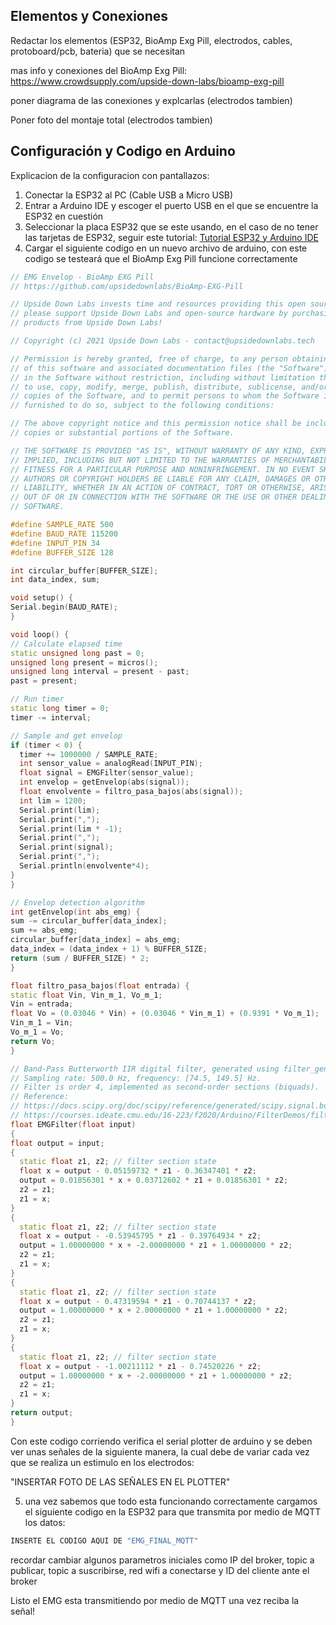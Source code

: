 Elementos y Conexiones
   -
Redactar los elementos (ESP32, BioAmp Exg Pill, electrodos, cables, protoboard/pcb, bateria) que se necesitan

mas info y conexiones del BioAmp Exg Pill: https://www.crowdsupply.com/upside-down-labs/bioamp-exg-pill

poner diagrama de las conexiones y explcarlas (electrodos tambien)

Poner foto del montaje total (electrodos tambien)


Configuración y Codigo en Arduino
   -
Explicacion de la configuracion con pantallazos:
1. Conectar la ESP32 al PC (Cable USB a Micro USB)
2. Entrar a Arduino IDE y escoger el puerto USB en el que se encuentre la ESP32 en cuestión
3. Seleccionar la placa ESP32 que se este usando, en el caso de no tener las tarjetas de ESP32, seguir este tutorial: [Tutorial ESP32 y Arduino IDE]
4. Cargar el siguiente codigo en un nuevo archivo de arduino, con este codigo se testeará que el BioAmp Exg Pill funcione correctamente
  ```cpp
// EMG Envelop - BioAmp EXG Pill
// https://github.com/upsidedownlabs/BioAmp-EXG-Pill

// Upside Down Labs invests time and resources providing this open source code,
// please support Upside Down Labs and open-source hardware by purchasing
// products from Upside Down Labs!

// Copyright (c) 2021 Upside Down Labs - contact@upsidedownlabs.tech

// Permission is hereby granted, free of charge, to any person obtaining a copy
// of this software and associated documentation files (the "Software"), to deal
// in the Software without restriction, including without limitation the rights
// to use, copy, modify, merge, publish, distribute, sublicense, and/or sell
// copies of the Software, and to permit persons to whom the Software is
// furnished to do so, subject to the following conditions:

// The above copyright notice and this permission notice shall be included in all
// copies or substantial portions of the Software.

// THE SOFTWARE IS PROVIDED "AS IS", WITHOUT WARRANTY OF ANY KIND, EXPRESS OR
// IMPLIED, INCLUDING BUT NOT LIMITED TO THE WARRANTIES OF MERCHANTABILITY,
// FITNESS FOR A PARTICULAR PURPOSE AND NONINFRINGEMENT. IN NO EVENT SHALL THE
// AUTHORS OR COPYRIGHT HOLDERS BE LIABLE FOR ANY CLAIM, DAMAGES OR OTHER
// LIABILITY, WHETHER IN AN ACTION OF CONTRACT, TORT OR OTHERWISE, ARISING FROM,
// OUT OF OR IN CONNECTION WITH THE SOFTWARE OR THE USE OR OTHER DEALINGS IN THE
// SOFTWARE.

#define SAMPLE_RATE 500
#define BAUD_RATE 115200
#define INPUT_PIN 34
#define BUFFER_SIZE 128

int circular_buffer[BUFFER_SIZE];
int data_index, sum;

void setup() {
  Serial.begin(BAUD_RATE);
}

void loop() {
  // Calculate elapsed time
  static unsigned long past = 0;
  unsigned long present = micros();
  unsigned long interval = present - past;
  past = present;

  // Run timer
  static long timer = 0;
  timer -= interval;

  // Sample and get envelop
  if (timer < 0) {
    timer += 1000000 / SAMPLE_RATE;
    int sensor_value = analogRead(INPUT_PIN);
    float signal = EMGFilter(sensor_value);
    int envelop = getEnvelop(abs(signal));
    float envolvente = filtro_pasa_bajos(abs(signal));
    int lim = 1200;
    Serial.print(lim);
    Serial.print(",");
    Serial.print(lim * -1);
    Serial.print(",");
    Serial.print(signal);
    Serial.print(",");
    Serial.println(envolvente*4);
  }
}

// Envelop detection algorithm
int getEnvelop(int abs_emg) {
  sum -= circular_buffer[data_index];
  sum += abs_emg;
  circular_buffer[data_index] = abs_emg;
  data_index = (data_index + 1) % BUFFER_SIZE;
  return (sum / BUFFER_SIZE) * 2;
}

float filtro_pasa_bajos(float entrada) {
  static float Vin, Vin_m_1, Vo_m_1;
  Vin = entrada;
  float Vo = (0.03046 * Vin) + (0.03046 * Vin_m_1) + (0.9391 * Vo_m_1);
  Vin_m_1 = Vin;
  Vo_m_1 = Vo;
  return Vo;
}

// Band-Pass Butterworth IIR digital filter, generated using filter_gen.py.
// Sampling rate: 500.0 Hz, frequency: [74.5, 149.5] Hz.
// Filter is order 4, implemented as second-order sections (biquads).
// Reference:
// https://docs.scipy.org/doc/scipy/reference/generated/scipy.signal.butter.html
// https://courses.ideate.cmu.edu/16-223/f2020/Arduino/FilterDemos/filter_gen.py
float EMGFilter(float input)
{
  float output = input;
  {
    static float z1, z2; // filter section state
    float x = output - 0.05159732 * z1 - 0.36347401 * z2;
    output = 0.01856301 * x + 0.03712602 * z1 + 0.01856301 * z2;
    z2 = z1;
    z1 = x;
  }
  {
    static float z1, z2; // filter section state
    float x = output - -0.53945795 * z1 - 0.39764934 * z2;
    output = 1.00000000 * x + -2.00000000 * z1 + 1.00000000 * z2;
    z2 = z1;
    z1 = x;
  }
  {
    static float z1, z2; // filter section state
    float x = output - 0.47319594 * z1 - 0.70744137 * z2;
    output = 1.00000000 * x + 2.00000000 * z1 + 1.00000000 * z2;
    z2 = z1;
    z1 = x;
  }
  {
    static float z1, z2; // filter section state
    float x = output - -1.00211112 * z1 - 0.74520226 * z2;
    output = 1.00000000 * x + -2.00000000 * z1 + 1.00000000 * z2;
    z2 = z1;
    z1 = x;
  }
  return output;
}
```
Con este codigo corriendo verifica el serial plotter de arduino y se deben ver unas señales de la siguiente manera, la cual debe de variar cada vez que se realiza un estimulo en los electrodos:

"INSERTAR FOTO DE LAS SEÑALES EN EL PLOTTER"

5. una vez sabemos que todo esta funcionando correctamente cargamos el siguiente codigo en la ESP32 para que transmita por medio de MQTT los datos:
  ```cpp
INSERTE EL CODIGO AQUI DE "EMG_FINAL_MQTT"
```
  recordar cambiar algunos parametros iniciales como IP del broker, topic a publicar, topic a suscribirse, red wifi a conectarse y ID del cliente ante el broker

  Listo el EMG esta transmitiendo por medio de MQTT una vez reciba la señal!








  [Tutorial ESP32 y Arduino IDE]: https://randomnerdtutorials.com/installing-the-esp32-board-in-arduino-ide-windows-instructions/
